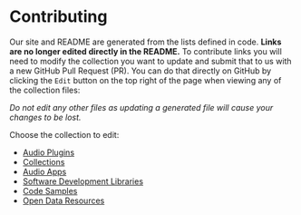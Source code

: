 # Contributing

Our site and README are generated from the lists defined in code. **Links are no longer edited directly in the README.** To contribute links you will need to modify the collection you want to update and submit that to us with a new GitHub Pull Request (PR). You can do that directly on GitHub by clicking the `Edit` button on the top right of the page when viewing any of the collection files:

_Do not edit any other files as updating a generated file will cause your changes to be lost._

Choose the collection to edit:

- [Audio Plugins](./data/plugins.json)
- [Collections](./data/collections.json)
- [Audio Apps](./data/apps.json)
- [Software Development Libraries](./data/libraries.json)
- [Code Samples](./data/samples.json)
- [Open Data Resources](./data/resources.json)
